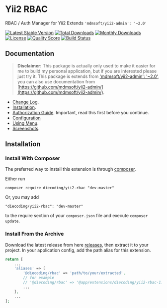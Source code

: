 # Yii2 RBAC

RBAC / Auth Manager for Yii2 Extends `'mdmsoft/yii2-admin': '~2.0'`

[![Latest Stable Version](https://img.shields.io/github/release/die-coding/yii2-rbac.svg)](https://github.com/die-coding/yii2-rbac/releases)
[![Total Downloads](https://poser.pugx.org/diecoding/yii2-rbac/downloads)](https://packagist.org/packages/diecoding/yii2-rbac)
[![Monthly Downloads](https://poser.pugx.org/diecoding/yii2-rbac/d/monthly)](https://packagist.org/packages/diecoding/yii2-rbac)
[![License](https://img.shields.io/github/license/die-coding/yii2-rbac.svg)](https://github.com/die-coding/yii2-rbac/blob/master/LICENSE.md)
[![Quality Score](https://img.shields.io/scrutinizer/g/die-coding/yii2-rbac.svg)](https://scrutinizer-ci.com/g/die-coding/yii2-rbac)
[![Build Status](https://img.shields.io/scrutinizer/build/g/die-coding/yii2-rbac.svg)](https://scrutinizer-ci.com/g/die-coding/yii2-rbac/build-status/master)

## Documentation

> **Disclaimer:** This package is actually only used to make it easier for me to build my personal application, but if you are interested please just try it. This package is extends from ['mdmsoft/yii2-admin': '~2.0'](https://github.com/mdmsoft/yii2-admin/), you can also use documentation from [https://github.com/mdmsoft/yii2-admin/](https://github.com/mdmsoft/yii2-admin/).

-   [Change Log](CHANGELOG.md).
-   [Installation](#installation).
-   [Authorization Guide](https://www.yiiframework.com/doc/guide/2.0/en/security-authorization). Important, read this first before you continue.
-   [Configuration](https://github.com/die-coding/yii2-rbac/blob/master/documentation/configuration.md)
-   [Using Menu](https://github.com/die-coding/yii2-rbac/blob/master/documentation/menu.md).
-   [Screenshots](https://github.com/die-coding/yii2-rbac/blob/master/documentation/screenshots).

## Installation

### Install With Composer

The preferred way to install this extension is through [composer](https://getcomposer.org/download/).

Either run

```
composer require diecoding/yii2-rbac "dev-master"
```

Or, you may add

```
"diecoding/yii2-rbac": "dev-master"
```

to the require section of your `composer.json` file and execute `composer update`.

### Install From the Archive

Download the latest release from here [releases](https://github.com/die-coding/yii2-rbac/releases), then extract it to your project.
In your application config, add the path alias for this extension.

```php
return [
    ...
    'aliases' => [
        '@diecoding/rbac' => 'path/to/your/extracted',
        // for example
        // '@diecoding/rbac' => '@app/extensions/diecoding/yii2-rbac-1.0.0',
        ...
    ],
    ...
];
```
